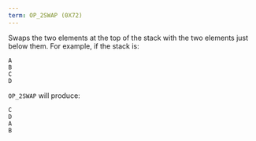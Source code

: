 ```yaml
---
term: OP_2SWAP (0X72)
---
```


Swaps the two elements at the top of the stack with the two elements just below them. For example, if the stack is:

```text
A
B
C
D
```

`OP_2SWAP` will produce:

```text
C
D
A
B
```